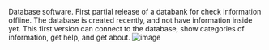 Database software.
First partial release of a databank for check information offline.
The database is created recently, and not have information inside yet.
This first version can connect to the database, show categories of information, get help, and get about.
![image](https://user-images.githubusercontent.com/62368834/174915991-ee3af748-cf11-4537-93f2-a8a358d8a4e4.png)
